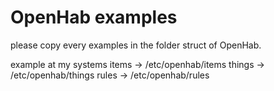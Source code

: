 # OpenHab examples
please copy every examples in the folder struct of OpenHab.

example at my systems
items -> /etc/openhab/items
things -> /etc/openhab/things
rules -> /etc/openhab/rules